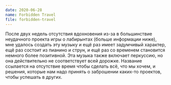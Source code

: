 ```yaml
---
date: 2020-06-28
name: Forbidden Travel
file: forbidden-travel
---
```


После двух недель отсутствия вдохновения из-за в большинствие неудачного проекта игры о лабирынтах (больше информации ниже), мне удалось создать эту музыку и ещё раз имеет задумчивый характер, ещё раз состоит из пианино и струн, и ещё раз со временем становится немного более позитивной. Эта музыка также включает перкуссию, но она действительно не соответствует всей дорожке. Название ссылается на отсутствие время чтобы сделать всё, что мы хочем, и решения, которые нам надо принять о заброшении каких-то проектов, чтобы успешать в других.